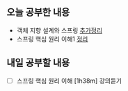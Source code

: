 ## 오늘 공부한 내용
- 객체 지향 설계와 스프링 [추가정리](https://github.com/Kuuuna98/TIL/blob/main/Spring/1_%EA%B0%9D%EC%B2%B4%20%EC%A7%80%ED%96%A5%20%EC%84%A4%EA%B3%84%EC%99%80%20%EC%8A%A4%ED%94%84%EB%A7%81.md)
- 스프링 핵심 원리 이해1 [정리](https://github.com/Kuuuna98/TIL/blob/main/Spring/2_%EC%8A%A4%ED%94%84%EB%A7%81%20%ED%95%B5%EC%8B%AC%20%EC%9B%90%EB%A6%AC%20%EC%9D%B4%ED%95%B41.md)
## 내일 공부할 내용
- [ ] 스프링 핵심 원리 이해 [1h38m] 강의듣기 
